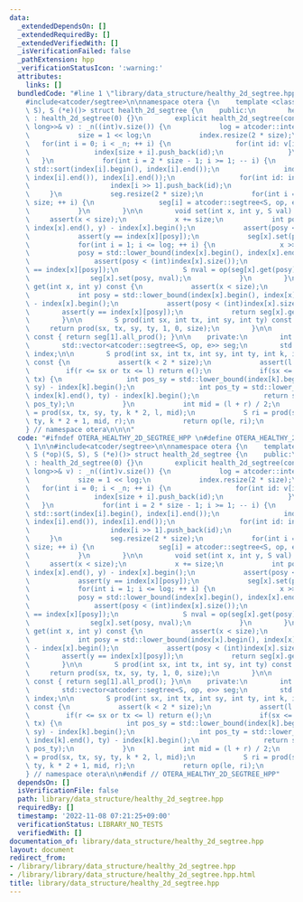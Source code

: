 ```yaml
---
data:
  _extendedDependsOn: []
  _extendedRequiredBy: []
  _extendedVerifiedWith: []
  _isVerificationFailed: false
  _pathExtension: hpp
  _verificationStatusIcon: ':warning:'
  attributes:
    links: []
  bundledCode: "#line 1 \"library/data_structure/healthy_2d_segtree.hpp\"\n\n\n\n\
    #include<atcoder/segtree>\n\nnamespace otera {\n    template <class S, S (*op)(S,\
    \ S), S (*e)()> struct health_2d_segtree {\n    public:\n        health_2d_segtree()\
    \ : health_2d_segtree(0) {}\n        explicit health_2d_segtree(const std::vector<std::vector<long\
    \ long>>& v) : _n((int)v.size()) {\n            log = atcoder::internal::ceil_pow2(_n);\n\
    \            size = 1 << log;\n            index.resize(2 * size);\n         \
    \   for(int i = 0; i < _n; ++ i) {\n                for(int id: v[i]) {\n    \
    \                index[size + i].push_back(id);\n                }\n         \
    \   }\n            for(int i = 2 * size - 1; i >= 1; -- i) {\n               \
    \ std::sort(index[i].begin(), index[i].end());\n                index[i].erase(std::unique(index[i].begin(),\
    \ index[i].end()), index[i].end());\n                for(int id: index[i]) {\n\
    \                    index[i >> 1].push_back(id);\n                }\n       \
    \     }\n            seg.resize(2 * size);\n            for(int i = 1; i < 2 *\
    \ size; ++ i) {\n                seg[i] = atcoder::segtree<S, op, e>(index[i].size());\n\
    \            }\n        }\n\n        void set(int x, int y, S val) {\n       \
    \     assert(x < size);\n            x += size;\n            int posy = std::lower_bound(index[x].begin(),\
    \ index[x].end(), y) - index[x].begin();\n            assert(posy < index[x].size());\n\
    \            assert(y == index[x][posy]);\n            seg[x].set(posy, val);\n\
    \            for(int i = 1; i <= log; ++ i) {\n                x >>= 1;\n    \
    \            posy = std::lower_bound(index[x].begin(), index[x].end(), y) - index[x].begin();\n\
    \                assert(posy < (int)index[x].size());\n                assert(y\
    \ == index[x][posy]);\n                S nval = op(seg[x].get(posy), val);\n \
    \               seg[x].set(posy, nval);\n            }\n        }\n\n        S\
    \ get(int x, int y) const {\n            assert(x < size);\n            x += size;\n\
    \            int posy = std::lower_bound(index[x].begin(), index[x].end(), y)\
    \ - index[x].begin();\n            assert(posy < (int)index[x].size());\n    \
    \        assert(y == index[x][posy]);\n            return seg[x].get(posy);\n\
    \        }\n\n        S prod(int sx, int tx, int sy, int ty) const {\n       \
    \     return prod(sx, tx, sy, ty, 1, 0, size);\n        }\n\n        S all_prod()\
    \ const { return seg[1].all_prod(); }\n\n    private:\n        int _n, size, log;\n\
    \        std::vector<atcoder::segtree<S, op, e>> seg;\n        std::vector<std::vector<int>>\
    \ index;\n\n        S prod(int sx, int tx, int sy, int ty, int k, int l, int r)\
    \ const {\n            assert(k < 2 * size);\n            assert(l < r);\n   \
    \         if(r <= sx or tx <= l) return e();\n            if(sx <= l and r <=\
    \ tx) {\n                int pos_sy = std::lower_bound(index[k].begin(), index[k].end(),\
    \ sy) - index[k].begin();\n                int pos_ty = std::lower_bound(index[k].begin(),\
    \ index[k].end(), ty) - index[k].begin();\n                return seg[k].prod(pos_sy,\
    \ pos_ty);\n            }\n            int mid = (l + r) / 2;\n            S le\
    \ = prod(sx, tx, sy, ty, k * 2, l, mid);\n            S ri = prod(sx, tx, sy,\
    \ ty, k * 2 + 1, mid, r);\n            return op(le, ri);\n        }\n    };\n\
    } // namespace otera\n\n\n"
  code: "#ifndef OTERA_HEALTHY_2D_SEGTREE_HPP \n#define OTERA_HEALTHY_2D_SEGTREE_HPP\
    \ 1\n\n#include<atcoder/segtree>\n\nnamespace otera {\n    template <class S,\
    \ S (*op)(S, S), S (*e)()> struct health_2d_segtree {\n    public:\n        health_2d_segtree()\
    \ : health_2d_segtree(0) {}\n        explicit health_2d_segtree(const std::vector<std::vector<long\
    \ long>>& v) : _n((int)v.size()) {\n            log = atcoder::internal::ceil_pow2(_n);\n\
    \            size = 1 << log;\n            index.resize(2 * size);\n         \
    \   for(int i = 0; i < _n; ++ i) {\n                for(int id: v[i]) {\n    \
    \                index[size + i].push_back(id);\n                }\n         \
    \   }\n            for(int i = 2 * size - 1; i >= 1; -- i) {\n               \
    \ std::sort(index[i].begin(), index[i].end());\n                index[i].erase(std::unique(index[i].begin(),\
    \ index[i].end()), index[i].end());\n                for(int id: index[i]) {\n\
    \                    index[i >> 1].push_back(id);\n                }\n       \
    \     }\n            seg.resize(2 * size);\n            for(int i = 1; i < 2 *\
    \ size; ++ i) {\n                seg[i] = atcoder::segtree<S, op, e>(index[i].size());\n\
    \            }\n        }\n\n        void set(int x, int y, S val) {\n       \
    \     assert(x < size);\n            x += size;\n            int posy = std::lower_bound(index[x].begin(),\
    \ index[x].end(), y) - index[x].begin();\n            assert(posy < index[x].size());\n\
    \            assert(y == index[x][posy]);\n            seg[x].set(posy, val);\n\
    \            for(int i = 1; i <= log; ++ i) {\n                x >>= 1;\n    \
    \            posy = std::lower_bound(index[x].begin(), index[x].end(), y) - index[x].begin();\n\
    \                assert(posy < (int)index[x].size());\n                assert(y\
    \ == index[x][posy]);\n                S nval = op(seg[x].get(posy), val);\n \
    \               seg[x].set(posy, nval);\n            }\n        }\n\n        S\
    \ get(int x, int y) const {\n            assert(x < size);\n            x += size;\n\
    \            int posy = std::lower_bound(index[x].begin(), index[x].end(), y)\
    \ - index[x].begin();\n            assert(posy < (int)index[x].size());\n    \
    \        assert(y == index[x][posy]);\n            return seg[x].get(posy);\n\
    \        }\n\n        S prod(int sx, int tx, int sy, int ty) const {\n       \
    \     return prod(sx, tx, sy, ty, 1, 0, size);\n        }\n\n        S all_prod()\
    \ const { return seg[1].all_prod(); }\n\n    private:\n        int _n, size, log;\n\
    \        std::vector<atcoder::segtree<S, op, e>> seg;\n        std::vector<std::vector<int>>\
    \ index;\n\n        S prod(int sx, int tx, int sy, int ty, int k, int l, int r)\
    \ const {\n            assert(k < 2 * size);\n            assert(l < r);\n   \
    \         if(r <= sx or tx <= l) return e();\n            if(sx <= l and r <=\
    \ tx) {\n                int pos_sy = std::lower_bound(index[k].begin(), index[k].end(),\
    \ sy) - index[k].begin();\n                int pos_ty = std::lower_bound(index[k].begin(),\
    \ index[k].end(), ty) - index[k].begin();\n                return seg[k].prod(pos_sy,\
    \ pos_ty);\n            }\n            int mid = (l + r) / 2;\n            S le\
    \ = prod(sx, tx, sy, ty, k * 2, l, mid);\n            S ri = prod(sx, tx, sy,\
    \ ty, k * 2 + 1, mid, r);\n            return op(le, ri);\n        }\n    };\n\
    } // namespace otera\n\n#endif // OTERA_HEALTHY_2D_SEGTREE_HPP"
  dependsOn: []
  isVerificationFile: false
  path: library/data_structure/healthy_2d_segtree.hpp
  requiredBy: []
  timestamp: '2022-11-08 07:21:25+09:00'
  verificationStatus: LIBRARY_NO_TESTS
  verifiedWith: []
documentation_of: library/data_structure/healthy_2d_segtree.hpp
layout: document
redirect_from:
- /library/library/data_structure/healthy_2d_segtree.hpp
- /library/library/data_structure/healthy_2d_segtree.hpp.html
title: library/data_structure/healthy_2d_segtree.hpp
---
```

